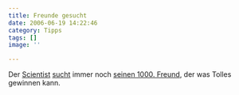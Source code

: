 ```yaml
---
title: Freunde gesucht
date: 2006-06-19 14:22:46
category: Tipps
tags: []
image: ''

---
```


Der [Scientist](http://www.myspace.com/djscientist) [sucht](http://www.the-groundzero.com/forum/viewtopic.php?id=130) immer noch [seinen 1000. Freund](http://www.misantropolis.de/2006/06/sein-neuer-freund), der was Tolles gewinnen kann.
